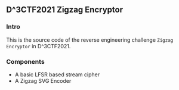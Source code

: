 ## D^3CTF2021 Zigzag Encryptor

### Intro

This is the source code of the reverse engineering challenge `Zigzag Encryptor` in D^3CTF2021.

### Components

- A basic LFSR based stream cipher
- A Zigzag SVG Encoder